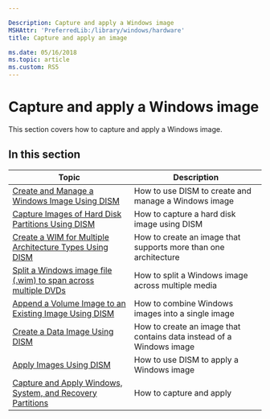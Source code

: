 ```yaml
---

Description: Capture and apply a Windows image
MSHAttr: 'PreferredLib:/library/windows/hardware'
title: Capture and apply an image

ms.date: 05/16/2018
ms.topic: article
ms.custom: RS5
---
```


# Capture and apply a Windows image

This section covers how to capture and apply a Windows image.

 ## In this section

| Topic | Description |
|  --- | ---  |
| [Create and Manage a Windows Image Using DISM](create-and-manage-a-windows-image-using-dism.md) | How to use DISM to create and manage a Windows image |
| [Capture Images of Hard Disk Partitions Using DISM](capture-images-of-hard-disk-partitions-using-dism.md) | How to capture a hard disk image using DISM |
| [Create a WIM for Multiple Architecture Types Using DISM](create-a-wim-for-multiple-architecture-types-using-dism.md) | How to create an image that supports more than one architecture |
| [Split a Windows image file (.wim) to span across multiple DVDs](split-a-windows-image--wim--file-to-span-across-multiple-dvds.md) | How to split a Windows image across multiple media |
| [Append a Volume Image to an Existing Image Using DISM](append-a-volume-image-to-an-existing-image-using-dism--s14.md) | How to combine Windows images into a single image |
| [Create a Data Image Using DISM](create-a-data-image-using-dism.md) | How to create an image that contains data instead of a Windows image |
| [Apply Images Using DISM](apply-images-using-dism.md) | How to use DISM to apply a Windows image |
| [Capture and Apply Windows, System, and Recovery Partitions](capture-and-apply-windows-system-and-recovery-partitions.md) | How to capture and apply |
